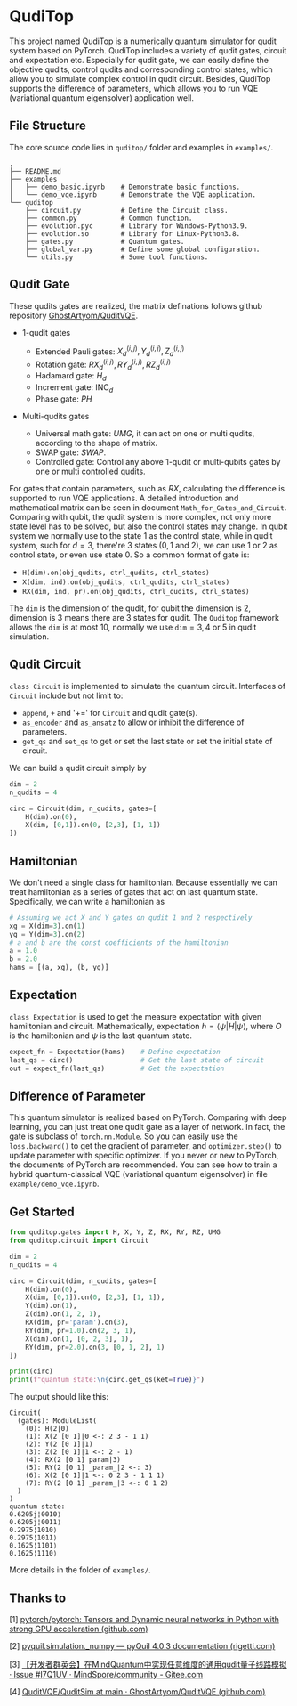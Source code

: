 # QudiTop

This project named QudiTop is a numerically quantum simulator for qudit system based on PyTorch.
QudiTop includes a variety of qudit gates, circuit and expectation etc. Especially for qudit gate, we can easily define the objective qudits, control qudits and corresponding control states, which allow you to simulate complex control in qudit circuit.
Besides, QudiTop supports the difference of parameters, which allows you to run VQE (variational quantum eigensolver) application well.

## File Structure

The core source code lies in `quditop/` folder and examples in `examples/`.

```log
.
├── README.md
├── examples
│   ├── demo_basic.ipynb    # Demonstrate basic functions.
│   └── demo_vqe.ipynb      # Demonstrate the VQE application.
└── quditop
    ├── circuit.py          # Define the Circuit class.
    ├── common.py           # Common function.
    ├── evolution.pyc       # Library for Windows-Python3.9.
    ├── evolution.so        # Library for Linux-Python3.8.
    ├── gates.py            # Quantum gates.
    ├── global_var.py       # Define some global configuration.
    └── utils.py            # Some tool functions.

```

## Qudit Gate

These qudits gates are realized, the matrix definations follows github repository [GhostArtyom/QuditVQE](https://github.com/GhostArtyom/QuditVQE/tree/main/QuditSim).

- 1-qudit gates
  - Extended Pauli gates: $X_d^{(i,j)},Y_d^{(i,j)},Z_d^{(i,j)}$
  - Rotation gate: $RX_d^{(i,j)},RY_d^{(i,j)},RZ_d^{(i,j)}$
  - Hadamard gate: $H_d$
  - Increment gate: $\mathrm{INC}_d$
  - Phase gate: $PH$

- Multi-qudits gates
  - Universal math gate: $UMG$, it can act on one or multi qudits, according to the shape of matrix.
  - SWAP gate: $SWAP$.
  - Controlled gate: Control any above 1-qudit or multi-qubits gates by one or multi controlled qudits.

For gates that contain parameters, such as $RX$, calculating the difference is supported to run VQE applications.
A detailed introduction and mathematical matrix can be seen in document `Math_for_Gates_and_Circuit`. Comparing with qubit, the qudit system is more complex, not only more state level has to be solved, but also the control states may change. In qubit system we normally use to the state $1$ as the control state, while in qudit system, such for $d=3$, there're 3 states ($0,1$ and $2$), we can use $1$ or $2$ as control state, or even
use state $0$. So a common format of gate is:

- `H(dim).on(obj_qudits, ctrl_qudits, ctrl_states)`
- `X(dim, ind).on(obj_qudits, ctrl_qudits, ctrl_states)`
- `RX(dim, ind, pr).on(obj_qudits, ctrl_qudits, ctrl_states)`

The `dim` is the dimension of the qudit, for qubit the dimension is 2, dimension is $3$ means there are 3 states for qudit.
The `Quditop` framework allows the `dim` is at most $10$, normally we use `dim`$=3,4$ or $5$ in qudit simulation.

## Qudit Circuit

 `class Circuit` is implemented to simulate the quantum circuit. Interfaces of `Circuit` include but not limit to:

- `append`, `+` and '+=' for `Circuit` and qudit gate(s).
- `as_encoder` and `as_ansatz` to allow or inhibit the difference of parameters.
- `get_qs` and `set_qs` to get or set the last state or set the initial state of circuit.

We can build a qudit circuit simply by

```python
dim = 2
n_qudits = 4

circ = Circuit(dim, n_qudits, gates=[
    H(dim).on(0),
    X(dim, [0,1]).on(0, [2,3], [1, 1])
])
```

## Hamiltonian

We don't need a single class for hamiltonian. Because essentially we can treat hamiltonian as a series of gates that act on last quantum state. Specifically, we can write a hamiltonian as

```python
# Assuming we act X and Y gates on qudit 1 and 2 respectively
xg = X(dim=3).on(1)
yg = Y(dim=3).on(2)
# a and b are the const coefficients of the hamiltonian
a = 1.0
b = 2.0
hams = [(a, xg), (b, yg)]
```

## Expectation

`class Expectation` is used to get the measure expectation with given hamiltonian and circuit. Mathematically, expectation $h = \langle\psi |H| \psi\rangle$, where $O$ is the hamiltonian and $\psi$ is the last quantum state.

```python
expect_fn = Expectation(hams)    # Define expectation
last_qs = circ()                 # Get the last state of circuit
out = expect_fn(last_qs)         # Get the expectation
```

## Difference of Parameter

This quantum simulator is realized based on PyTorch. Comparing with deep learning, you can just treat one qudit gate as a layer of network. In fact, the gate is subclass of `torch.nn.Module`. So you can easily use the `loss.backward()` to get the gradient of parameter, and `optimizer.step()` to update parameter with specific optimizer. If you never or new to PyTorch, the documents of PyTorch are recommended. You can see how to train a hybrid quantum-classical VQE (variational quantum eigensolver) in file `example/demo_vqe.ipynb`.

## Get Started

```python
from quditop.gates import H, X, Y, Z, RX, RY, RZ, UMG
from quditop.circuit import Circuit

dim = 2
n_qudits = 4

circ = Circuit(dim, n_qudits, gates=[
    H(dim).on(0),
    X(dim, [0,1]).on(0, [2,3], [1, 1]),
    Y(dim).on(1),
    Z(dim).on(1, 2, 1),
    RX(dim, pr='param').on(3),
    RY(dim, pr=1.0).on(2, 3, 1),
    X(dim).on(1, [0, 2, 3], 1),
    RY(dim, pr=2.0).on(3, [0, 1, 2], 1)
])

print(circ)
print(f"quantum state:\n{circ.get_qs(ket=True)}")
```

The output should like this:

```text
Circuit(
  (gates): ModuleList(
    (0): H(2|0)
    (1): X(2 [0 1]|0 <-: 2 3 - 1 1)
    (2): Y(2 [0 1]|1)
    (3): Z(2 [0 1]|1 <-: 2 - 1)
    (4): RX(2 [0 1] param|3)
    (5): RY(2 [0 1] _param_|2 <-: 3)
    (6): X(2 [0 1]|1 <-: 0 2 3 - 1 1 1)
    (7): RY(2 [0 1] _param_|3 <-: 0 1 2)
  )
)
quantum state:
0.6205j¦0010⟩
0.6205j¦0011⟩
0.2975¦1010⟩
0.2975¦1011⟩
0.1625¦1101⟩
0.1625¦1110⟩
```

More details in the folder of `examples/`.

## Thanks to

[1] [pytorch/pytorch: Tensors and Dynamic neural networks in Python with strong GPU acceleration (github.com)](https://github.com/pytorch/pytorch)

[2] [pyquil.simulation._numpy — pyQuil 4.0.3 documentation (rigetti.com)](https://pyquil-docs.rigetti.com/en/stable/_modules/pyquil/simulation/_numpy.html)

[3] [【开发者群英会】在MindQuantum中实现任意维度的通用qudit量子线路模拟 · Issue #I7Q1UV · MindSpore/community - Gitee.com](https://gitee.com/mindspore/community/issues/I7Q1UV)

[4] [QuditVQE/QuditSim at main · GhostArtyom/QuditVQE (github.com)](https://github.com/GhostArtyom/QuditVQE/tree/main/QuditSim)
